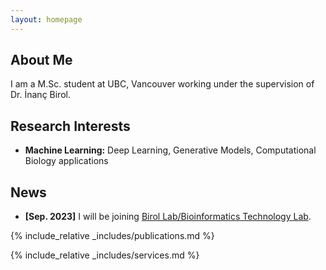 ```yaml
---
layout: homepage
---
```


## About Me

I am a M.Sc. student at UBC, Vancouver working under the supervision of Dr. İnanç Birol. 

## Research Interests
- **Machine Learning:** Deep Learning, Generative Models, Computational Biology applications

## News

- **[Sep. 2023]** I will be joining [Birol Lab/Bioinformatics Technology Lab](http://www.birollab.ca).


{% include_relative _includes/publications.md %}

{% include_relative _includes/services.md %}
